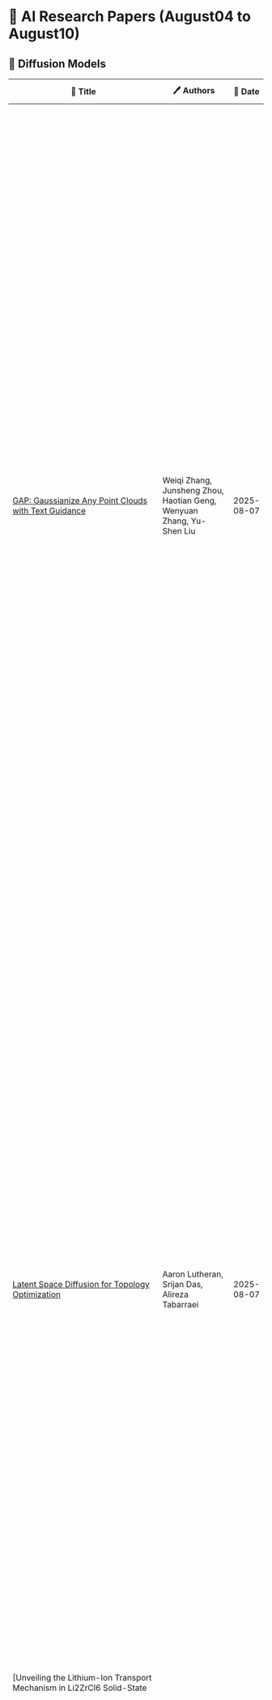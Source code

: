 # 📌 AI Research Papers (August04 to August10)

## 🔹 Diffusion Models

| 📄 Title | 🖊 Authors | 📅 Date | 🏷 Tags | 📜 Summary | 🔗 Link |
|---------|---------|---------|---------|---------|---------|
| [GAP: Gaussianize Any Point Clouds with Text Guidance](http://arxiv.org/abs/2508.05631v1) | Weiqi Zhang, Junsheng Zhou, Haotian Geng, Wenyuan Zhang, Yu-Shen Liu | 2025-08-07 | Diffusion Models, Optimization | 3D Gaussian Splatting (3DGS) has demonstrated its advantages in achieving fast and high-quality rendering. As point clouds serve as a widely-used and easily accessible form of 3D representation, bridging the gap between point clouds and Gaussians becomes increasingly important. Recent studies have explored how to convert the colored points into Gaussians, but directly generating Gaussians from colorless 3D point clouds remains an unsolved challenge. In this paper, we propose GAP, a novel approach that gaussianizes raw point clouds into high-fidelity 3D Gaussians with text guidance. Our key idea is to design a multi-view optimization framework that leverages a depth-aware image diffusion model to synthesize consistent appearances across different viewpoints. To ensure geometric accuracy, we introduce a surface-anchoring mechanism that effectively constrains Gaussians to lie on the surfaces of 3D shapes during optimization. Furthermore, GAP incorporates a diffuse-based inpainting strategy that specifically targets at completing hard-to-observe regions. We evaluate GAP on the Point-to-Gaussian generation task across varying complexity levels, from synthetic point clouds to challenging real-world scans, and even large-scale scenes. Project Page: https://weiqi-zhang.github.io/GAP. | [🔗 Paper](http://arxiv.org/abs/2508.05631v1) |
| [Latent Space Diffusion for Topology Optimization](http://arxiv.org/abs/2508.05624v1) | Aaron Lutheran, Srijan Das, Alireza Tabarraei | 2025-08-07 | Diffusion Models, Optimization | Topology optimization enables the automated design of efficient structures by optimally distributing material within a defined domain. However, traditional gradient-based methods often scale poorly with increasing resolution and dimensionality due to the need for repeated finite element analyses and sensitivity evaluations. In this work, we propose a novel framework that combines latent diffusion models (LDMs) with variational autoencoders (VAEs) to enable fast, conditional generation of optimized topologies. Unlike prior approaches, our method conditions the generative process on physically meaningful fields, specifically von Mises stress, strain energy density, volume fraction, and loading information, embedded as dense input channels. To further guide the generation process, we introduce auxiliary loss functions that penalize floating material, load imbalance, and volume fraction deviation, thereby encouraging physically realistic and manufacturable designs. Numerical experiments on a large synthetic dataset demonstrate that our VAE-LDM framework outperforms existing diffusion-based methods in compliance accuracy, volume control, and structural connectivity, providing a robust and scalable alternative to conventional | [🔗 Paper](http://arxiv.org/abs/2508.05624v1) |
| [Unveiling the Lithium-Ion Transport Mechanism in Li2ZrCl6 Solid-State
  Electrolyte via Deep Learning-Accelerated Molecular Dynamics Simulations](http://arxiv.org/abs/2508.05598v1) | Hanzeng Guo, Volodymyr Koverga, Selva Chandrasekaran Selvaraj, Anh T. Ngo | 2025-08-07 | Diffusion Models | Lithium zirconium chlorides (LZCs) present a promising class of cost-effective solid electrolyte for next-generation all-solid-state batteries. The unique crystal structure of LZCs plays a crucial role in facilitating lithium-ion mobility, which is central to their electrochemical performance. To understand the underlying mechanism governing ion transport, we employed deep learning-accelerated molecular dynamics simulation on Li2ZrCl6 (trigonal {\alpha}- and monoclinic \b{eta}-LZC), focusing specifically on the zirconium coordination environment. Our results reveal that disordered {\alpha}-LZC exhibits the highest ionic conductivity, while \b{eta}-LZC demonstrates significantly lower conductivity, closely aligning with experimental findings. Detailed analysis shows substantial differences in lithium-ion dynamics: {\alpha}-LZC phases display pronounced collective diffusion driven anisotropic interlayer transport, whereas lithium mobility in \b{eta}-LZC is largely determined by isotropic translations and individual diffusion dominated by intralayer migration. Across all phases, lithium migration proceeds via site-to-site hopping mechanism, where variations in site residence times critically impact the overall ionic conductivity. Local structure organizations analysis confirms that particular zirconium arrangements in LZC phases create varied ion channel energy barriers, influencing dynamic behaviors: In {\alpha}-LZC phases, the interlayer hopping barrier is lower than the intralayer barrier, facilitating faster ion transport. Disordered {\alpha}-LZC, with its loose zirconium arrangement, presents the lowest energy barrier, enhancing conductivity. Conversely, \b{eta}-LZC features a higher overall barrier, with intralayer hopping favored over interlayer, resulting in slower ion migration. | [🔗 Paper](http://arxiv.org/abs/2508.05598v1) |
## 🔹 RLHF

| 📄 Title | 🖊 Authors | 📅 Date | 🏷 Tags | 📜 Summary | 🔗 Link |
|---------|---------|---------|---------|---------|---------|
| [Genie Envisioner: A Unified World Foundation Platform for Robotic
  Manipulation](http://arxiv.org/abs/2508.05635v1) | Yue Liao, Pengfei Zhou, Siyuan Huang, Donglin Yang, Shengcong Chen, Yuxin Jiang, Yue Hu, Jingbin Cai, Si Liu, Jianlan Luo, Liliang Chen, Shuicheng Yan, Maoqing Yao, Guanghui Ren | 2025-08-07 | RLHF, Diffusion Models, Multimodal AI, Training & Evaluation | We introduce Genie Envisioner (GE), a unified world foundation platform for robotic manipulation that integrates policy learning, evaluation, and simulation within a single video-generative framework. At its core, GE-Base is a large-scale, instruction-conditioned video diffusion model that captures the spatial, temporal, and semantic dynamics of real-world robotic interactions in a structured latent space. Built upon this foundation, GE-Act maps latent representations to executable action trajectories through a lightweight, flow-matching decoder, enabling precise and generalizable policy inference across diverse embodiments with minimal supervision. To support scalable evaluation and training, GE-Sim serves as an action-conditioned neural simulator, producing high-fidelity rollouts for closed-loop policy development. The platform is further equipped with EWMBench, a standardized benchmark suite measuring visual fidelity, physical consistency, and instruction-action alignment. Together, these components establish Genie Envisioner as a scalable and practical foundation for instruction-driven, general-purpose embodied intelligence. All code, models, and benchmarks will be released publicly. | [🔗 Paper](http://arxiv.org/abs/2508.05635v1) |
| [Towards Generalizable Safety in Crowd Navigation via Conformal
  Uncertainty Handling](http://arxiv.org/abs/2508.05634v1) | Jianpeng Yao, Xiaopan Zhang, Yu Xia, Zejin Wang, Amit K. Roy-Chowdhury, Jiachen Li | 2025-08-07 | RLHF, Responsible AI, Ongoing Learning, Model Evaluation | Mobile robots navigating in crowds trained using reinforcement learning are known to suffer performance degradation when faced with out-of-distribution scenarios. We propose that by properly accounting for the uncertainties of pedestrians, a robot can learn safe navigation policies that are robust to distribution shifts. Our method augments agent observations with prediction uncertainty estimates generated by adaptive conformal inference, and it uses these estimates to guide the agent's behavior through constrained reinforcement learning. The system helps regulate the agent's actions and enables it to adapt to distribution shifts. In the in-distribution setting, our approach achieves a 96.93% success rate, which is over 8.80% higher than the previous state-of-the-art baselines with over 3.72 times fewer collisions and 2.43 times fewer intrusions into ground-truth human future trajectories. In three out-of-distribution scenarios, our method shows much stronger robustness when facing distribution shifts in velocity variations, policy changes, and transitions from individual to group dynamics. We deploy our method on a real robot, and experiments show that the robot makes safe and robust decisions when interacting with both sparse and dense crowds. Our code and videos are available on https://gen-safe-nav.github.io/. | [🔗 Paper](http://arxiv.org/abs/2508.05634v1) |
| [On the Generalization of SFT: A Reinforcement Learning Perspective with
  Reward Rectification](http://arxiv.org/abs/2508.05629v1) | Yongliang Wu, Yizhou Zhou, Zhou Ziheng, Yingzhe Peng, Xinyu Ye, Xinting Hu, Wenbo Zhu, Lu Qi, Ming-Hsuan Yang, Xu Yang | 2025-08-07 | RLHF, Optimization, LLM | We present a simple yet theoretically motivated improvement to Supervised Fine-Tuning (SFT) for the Large Language Model (LLM), addressing its limited generalization compared to reinforcement learning (RL). Through mathematical analysis, we reveal that standard SFT gradients implicitly encode a problematic reward structure that may severely restrict the generalization capabilities of model. To rectify this, we propose Dynamic Fine-Tuning (DFT), stabilizing gradient updates for each token by dynamically rescaling the objective function with the probability of this token. Remarkably, this single-line code change significantly outperforms standard SFT across multiple challenging benchmarks and base models, demonstrating greatly improved generalization. Additionally, our approach shows competitive results in offline RL settings, offering an effective yet simpler alternative. This work bridges theoretical insight and practical solutions, substantially advancing SFT performance. The code will be available at https://github.com/yongliang-wu/DFT. | [🔗 Paper](http://arxiv.org/abs/2508.05629v1) |
| [Learning to Reason for Factuality](http://arxiv.org/abs/2508.05618v1) | Xilun Chen, Ilia Kulikov, Vincent-Pierre Berges, Barlas Oğuz, Rulin Shao, Gargi Ghosh, Jason Weston, Wen-tau Yih | 2025-08-07 | RLHF, Responsible AI, Training & Evaluation, Model Evaluation | Reasoning Large Language Models (R-LLMs) have significantly advanced complex reasoning tasks but often struggle with factuality, generating substantially more hallucinations than their non-reasoning counterparts on long-form factuality benchmarks. However, extending online Reinforcement Learning (RL), a key component in recent R-LLM advancements, to the long-form factuality setting poses several unique challenges due to the lack of reliable verification methods. Previous work has utilized automatic factuality evaluation frameworks such as FActScore to curate preference data in the offline RL setting, yet we find that directly leveraging such methods as the reward in online RL leads to reward hacking in multiple ways, such as producing less detailed or relevant responses. We propose a novel reward function that simultaneously considers the factual precision, response detail level, and answer relevance, and applies online RL to learn high quality factual reasoning. Evaluated on six long-form factuality benchmarks, our factual reasoning model achieves an average reduction of 23.1 percentage points in hallucination rate, a 23% increase in answer detail level, and no degradation in the overall response helpfulness. | [🔗 Paper](http://arxiv.org/abs/2508.05618v1) |
| [Test-Time Reinforcement Learning for GUI Grounding via Region
  Consistency](http://arxiv.org/abs/2508.05615v1) | Yong Du, Yuchen Yan, Fei Tang, Zhengxi Lu, Chang Zong, Weiming Lu, Shengpei Jiang, Yongliang Shen | 2025-08-07 | RLHF, Scaling Laws, Optimization | Graphical User Interface (GUI) grounding, the task of mapping natural language instructions to precise screen coordinates, is fundamental to autonomous GUI agents. While existing methods achieve strong performance through extensive supervised training or reinforcement learning with labeled rewards, they remain constrained by the cost and availability of pixel-level annotations. We observe that when models generate multiple predictions for the same GUI element, the spatial overlap patterns reveal implicit confidence signals that can guide more accurate localization. Leveraging this insight, we propose GUI-RC (Region Consistency), a test-time scaling method that constructs spatial voting grids from multiple sampled predictions to identify consensus regions where models show highest agreement. Without any training, GUI-RC improves accuracy by 2-3% across various architectures on ScreenSpot benchmarks. We further introduce GUI-RCPO (Region Consistency Policy Optimization), which transforms these consistency patterns into rewards for test-time reinforcement learning. By computing how well each prediction aligns with the collective consensus, GUI-RCPO enables models to iteratively refine their outputs on unlabeled data during inference. Extensive experiments demonstrate the generality of our approach: GUI-RC boosts Qwen2.5-VL-3B-Instruct from 80.11% to 83.57% on ScreenSpot-v2, while GUI-RCPO further improves it to 85.14% through self-supervised optimization. Our approach reveals the untapped potential of test-time scaling and test-time reinforcement learning for GUI grounding, offering a promising path toward more robust and data-efficient GUI agents. | [🔗 Paper](http://arxiv.org/abs/2508.05615v1) |
| [Shuffle-R1: Efficient RL framework for Multimodal Large Language Models
  via Data-centric Dynamic Shuffle](http://arxiv.org/abs/2508.05612v1) | Linghao Zhu, Yiran Guan, Dingkang Liang, Jianzhong Ju, Zhenbo Luo, Bin Qin, Jian Luan, Yuliang Liu, Xiang Bai | 2025-08-07 | RLHF, Multimodal AI, Optimization | Reinforcement learning (RL) has emerged as an effective post-training paradigm for enhancing the reasoning capabilities of multimodal large language model (MLLM). However, current RL pipelines often suffer from training inefficiencies caused by two underexplored issues: Advantage Collapsing, where most advantages in a batch concentrate near zero, and Rollout Silencing, where the proportion of rollouts contributing non-zero gradients diminishes over time. These issues lead to suboptimal gradient updates and hinder long-term learning efficiency. To address these issues, we propose Shuffle-R1, a simple yet principled framework that improves RL fine-tuning efficiency by dynamically restructuring trajectory sampling and batch composition. It introduces (1) Pairwise Trajectory Sampling, which selects high-contrast trajectories with large advantages to improve gradient signal quality, and (2) Advantage-based Trajectory Shuffle, which increases exposure of valuable rollouts through informed batch reshuffling. Experiments across multiple reasoning benchmarks show that our framework consistently outperforms strong RL baselines with minimal overhead. These results highlight the importance of data-centric adaptations for more efficient RL training in MLLM. | [🔗 Paper](http://arxiv.org/abs/2508.05612v1) |
| [Hi3DEval: Advancing 3D Generation Evaluation with Hierarchical Validity](http://arxiv.org/abs/2508.05609v1) | Yuhan Zhang, Long Zhuo, Ziyang Chu, Tong Wu, Zhibing Li, Liang Pan, Dahua Lin, Ziwei Liu | 2025-08-07 | RLHF, Multimodal AI, Training & Evaluation | Despite rapid advances in 3D content generation, quality assessment for the generated 3D assets remains challenging. Existing methods mainly rely on image-based metrics and operate solely at the object level, limiting their ability to capture spatial coherence, material authenticity, and high-fidelity local details. 1) To address these challenges, we introduce Hi3DEval, a hierarchical evaluation framework tailored for 3D generative content. It combines both object-level and part-level evaluation, enabling holistic assessments across multiple dimensions as well as fine-grained quality analysis. Additionally, we extend texture evaluation beyond aesthetic appearance by explicitly assessing material realism, focusing on attributes such as albedo, saturation, and metallicness. 2) To support this framework, we construct Hi3DBench, a large-scale dataset comprising diverse 3D assets and high-quality annotations, accompanied by a reliable multi-agent annotation pipeline. We further propose a 3D-aware automated scoring system based on hybrid 3D representations. Specifically, we leverage video-based representations for object-level and material-subject evaluations to enhance modeling of spatio-temporal consistency and employ pretrained 3D features for part-level perception. Extensive experiments demonstrate that our approach outperforms existing image-based metrics in modeling 3D characteristics and achieves superior alignment with human preference, providing a scalable alternative to manual evaluations. The project page is available at https://zyh482.github.io/Hi3DEval/. | [🔗 Paper](http://arxiv.org/abs/2508.05609v1) |
## 🔹 Multimodal AI

| 📄 Title | 🖊 Authors | 📅 Date | 🏷 Tags | 📜 Summary | 🔗 Link |
|---------|---------|---------|---------|---------|---------|
| [MOSEv2: A More Challenging Dataset for Video Object Segmentation in
  Complex Scenes](http://arxiv.org/abs/2508.05630v1) | Henghui Ding, Kaining Ying, Chang Liu, Shuting He, Xudong Jiang, Yu-Gang Jiang, Philip H. S. Torr, Song Bai | 2025-08-07 | Multimodal AI | Video object segmentation (VOS) aims to segment specified target objects throughout a video. Although state-of-the-art methods have achieved impressive performance (e.g., 90+% J&F) on existing benchmarks such as DAVIS and YouTube-VOS, these datasets primarily contain salient, dominant, and isolated objects, limiting their generalization to real-world scenarios. To advance VOS toward more realistic environments, coMplex video Object SEgmentation (MOSEv1) was introduced to facilitate VOS research in complex scenes. Building on the strengths and limitations of MOSEv1, we present MOSEv2, a significantly more challenging dataset designed to further advance VOS methods under real-world conditions. MOSEv2 consists of 5,024 videos and over 701,976 high-quality masks for 10,074 objects across 200 categories. Compared to its predecessor, MOSEv2 introduces significantly greater scene complexity, including more frequent object disappearance and reappearance, severe occlusions and crowding, smaller objects, as well as a range of new challenges such as adverse weather (e.g., rain, snow, fog), low-light scenes (e.g., nighttime, underwater), multi-shot sequences, camouflaged objects, non-physical targets (e.g., shadows, reflections), scenarios requiring external knowledge, etc. We benchmark 20 representative VOS methods under 5 different settings and observe consistent performance drops. For example, SAM2 drops from 76.4% on MOSEv1 to only 50.9% on MOSEv2. We further evaluate 9 video object tracking methods and find similar declines, demonstrating that MOSEv2 presents challenges across tasks. These results highlight that despite high accuracy on existing datasets, current VOS methods still struggle under real-world complexities. MOSEv2 is publicly available at https://MOSE.video. | [🔗 Paper](http://arxiv.org/abs/2508.05630v1) |
| [LLaVA-RE: Binary Image-Text Relevancy Evaluation with Multimodal Large
  Language Model](http://arxiv.org/abs/2508.05602v1) | Tao Sun, Oliver Liu, JinJin Li, Lan Ma | 2025-08-07 | Multimodal AI, Training & Evaluation | Multimodal generative AI usually involves generating image or text responses given inputs in another modality. The evaluation of image-text relevancy is essential for measuring response quality or ranking candidate responses. In particular, binary relevancy evaluation, i.e., ``Relevant'' vs. ``Not Relevant'', is a fundamental problem. However, this is a challenging task considering that texts have diverse formats and the definition of relevancy varies in different scenarios. We find that Multimodal Large Language Models (MLLMs) are an ideal choice to build such evaluators, as they can flexibly handle complex text formats and take in additional task information. In this paper, we present LLaVA-RE, a first attempt for binary image-text relevancy evaluation with MLLM. It follows the LLaVA architecture and adopts detailed task instructions and multimodal in-context samples. In addition, we propose a novel binary relevancy data set that covers various tasks. Experimental results validate the effectiveness of our framework. | [🔗 Paper](http://arxiv.org/abs/2508.05602v1) |
## 🔹 Optimization

| 📄 Title | 🖊 Authors | 📅 Date | 🏷 Tags | 📜 Summary | 🔗 Link |
|---------|---------|---------|---------|---------|---------|
| [Error Bounds for Radial Network Topology Learning from Quantized
  Measurements](http://arxiv.org/abs/2508.05620v1) | Samuel Talkington, Aditya Rangarajan, Pedro A. de Alcântara, Line Roald, Daniel K. Molzahn, Daniel R. Fuhrmann | 2025-08-07 | Optimization | We probabilistically bound the error of a solution to a radial network topology learning problem where both connectivity and line parameters are estimated. In our model, data errors are introduced by the precision of the sensors, i.e., quantization. This produces a nonlinear measurement model that embeds the operation of the sensor communication network into the learning problem, expanding beyond the additive noise models typically seen in power system estimation algorithms. We show that the error of a learned radial network topology is proportional to the quantization bin width and grows sublinearly in the number of nodes, provided that the number of samples per node is logarithmic in the number of nodes. | [🔗 Paper](http://arxiv.org/abs/2508.05620v1) |
## 🔹 Model Evaluation

| 📄 Title | 🖊 Authors | 📅 Date | 🏷 Tags | 📜 Summary | 🔗 Link |
|---------|---------|---------|---------|---------|---------|
| [H-Net++: Hierarchical Dynamic Chunking for Tokenizer-Free Language
  Modelling in Morphologically-Rich Languages](http://arxiv.org/abs/2508.05628v1) | Mehrdad Zakershahrak, Samira Ghodratnama | 2025-08-07 | Model Evaluation, Responsible AI, LLM | Byte-level language models eliminate fragile tokenizers but face computational challenges in morphologically-rich languages (MRLs), where words span many bytes. We propose H-NET++, a hierarchical dynamic-chunking model that learns linguistically-informed segmentation through end-to-end training. Key innovations include: (1) a lightweight Transformer context-mixer (1.9M parameters) for cross-chunk attention, (2) a two-level latent hyper-prior for document-level consistency, (3) specialized handling of orthographic artifacts (e.g. Persian ZWNJ), and (4) curriculum-based training with staged sequence lengths. On a 1.4B-token Persian corpus, H-NET++ achieves state-of-the-art results: 0.159 BPB reduction versus BPE-based GPT-2-fa (12% better compression), 5.4pp gain on ParsGLUE, 53% improved robustness to ZWNJ corruption, and 73.8% F1 on gold morphological boundaries. Our learned chunks align with Persian morphology without explicit supervision, demonstrating that hierarchical dynamic chunking provides an effective tokenizer-free solution for MRLs while maintaining computational efficiency. | [🔗 Paper](http://arxiv.org/abs/2508.05628v1) |
| [OmniEAR: Benchmarking Agent Reasoning in Embodied Tasks](http://arxiv.org/abs/2508.05614v1) | Zixuan Wang, Dingming Li, Hongxing Li, Shuo Chen, Yuchen Yan, Wenqi Zhang, Yongliang Shen, Weiming Lu, Jun Xiao, Yueting Zhuang | 2025-08-07 | Model Evaluation, Optimization, Training & Evaluation | Large language models excel at abstract reasoning but their capacity for embodied agent reasoning remains largely unexplored. We present OmniEAR, a comprehensive framework for evaluating how language models reason about physical interactions, tool usage, and multi-agent coordination in embodied tasks. Unlike existing benchmarks that provide predefined tool sets or explicit collaboration directives, OmniEAR requires agents to dynamically acquire capabilities and autonomously determine coordination strategies based on task demands. Through text-based environment representation, we model continuous physical properties and complex spatial relationships across 1,500 scenarios spanning household and industrial domains. Our systematic evaluation reveals severe performance degradation when models must reason from constraints: while achieving 85-96% success with explicit instructions, performance drops to 56-85% for tool reasoning and 63-85% for implicit collaboration, with compound tasks showing over 50% failure rates. Surprisingly, complete environmental information degrades coordination performance, indicating models cannot filter task-relevant constraints. Fine-tuning improves single-agent tasks dramatically (0.6% to 76.3%) but yields minimal multi-agent gains (1.5% to 5.5%), exposing fundamental architectural limitations. These findings demonstrate that embodied reasoning poses fundamentally different challenges than current models can address, establishing OmniEAR as a rigorous benchmark for evaluating and advancing embodied AI systems. Our code and data are included in the supplementary materials and will be open-sourced upon acceptance. | [🔗 Paper](http://arxiv.org/abs/2508.05614v1) |
| [Thin-Film Solar Photovoltaics: Trends and Future Directions](http://arxiv.org/abs/2508.05589v1) | Donald Intal, Abasifreke U. Ebong | 2025-08-07 | Model Evaluation | Thin-film photovoltaic (PV) technologies address crucial challenges in solar energy applications, including scalability, cost-effectiveness, and environmental sustainability. This paper reviews critically, thin-film technologies such as amorphous silicon (a-Si), cadmium telluride (CdTe), and copper indium gallium selenide (CIGS). It also discusses emerging technologies, including perovskites, copper zinc tin sulfide (CZTS), quantum dots (QDs), organic photovoltaics (OPV), and dye-sensitized solar cells (DSSC). Among these, CdTe and CIGS currently dominate commercial viability, achieving laboratory-scale efficiencies of 23.1% and 23.6%, respectively. Perovskites have notably advanced, reaching a laboratory efficiency of 26.7%. Thin-film PV technologies significantly reduce material use and manufacturing costs, offering distinct advantages such as flexibility and lightweight structures, thereby enabling diverse applications from building-integrated systems to portable electronic devices. Despite these benefits, broader adoption remains limited by challenges including long-term stability, toxicity concerns, and material scarcity. Addressing these challenges through advancements in tandem architectures, improved encapsulation strategies, and sustainable material sourcing is essential for thin-film PV technologies to substantially contribute to the global renewable energy transition. | [🔗 Paper](http://arxiv.org/abs/2508.05589v1) |
## 🔹 Prompt Engineering

| 📄 Title | 🖊 Authors | 📅 Date | 🏷 Tags | 📜 Summary | 🔗 Link |
|---------|---------|---------|---------|---------|---------|
| [Uni-cot: Towards Unified Chain-of-Thought Reasoning Across Text and
  Vision](http://arxiv.org/abs/2508.05606v1) | Luozheng Qin, Jia Gong, Yuqing Sun, Tianjiao Li, Mengping Yang, Xiaomeng Yang, Chao Qu, Zhiyu Tan, Hao Li | 2025-08-07 | Prompt Engineering, Diffusion Models, Multimodal AI | Chain-of-Thought (CoT) reasoning has been widely adopted to enhance Large Language Models (LLMs) by decomposing complex tasks into simpler, sequential subtasks. However, extending CoT to vision-language reasoning tasks remains challenging, as it often requires interpreting transitions of visual states to support reasoning. Existing methods often struggle with this due to limited capacity of modeling visual state transitions or incoherent visual trajectories caused by fragmented architectures.   To overcome these limitations, we propose Uni-CoT, a Unified Chain-of-Thought framework that enables coherent and grounded multimodal reasoning within a single unified model. The key idea is to leverage a model capable of both image understanding and generation to reason over visual content and model evolving visual states. However, empowering a unified model to achieve that is non-trivial, given the high computational cost and the burden of training. To address this, Uni-CoT introduces a novel two-level reasoning paradigm: A Macro-Level CoT for high-level task planning and A Micro-Level CoT for subtask execution. This design significantly reduces the computational overhead. Furthermore, we introduce a structured training paradigm that combines interleaved image-text supervision for macro-level CoT with multi-task objectives for micro-level CoT. Together, these innovations allow Uni-CoT to perform scalable and coherent multi-modal reasoning. Furthermore, thanks to our design, all experiments can be efficiently completed using only 8 A100 GPUs with 80GB VRAM each. Experimental results on reasoning-driven image generation benchmark (WISE) and editing benchmarks (RISE and KRIS) indicates that Uni-CoT demonstrates SOTA performance and strong generalization, establishing Uni-CoT as a promising solution for multi-modal reasoning. Project Page and Code: https://sais-fuxi.github.io/projects/uni-cot/ | [🔗 Paper](http://arxiv.org/abs/2508.05606v1) |
| [WeTok: Powerful Discrete Tokenization for High-Fidelity Visual
  Reconstruction](http://arxiv.org/abs/2508.05599v1) | Shaobin Zhuang, Yiwei Guo, Canmiao Fu, Zhipeng Huang, Zeyue Tian, Ying Zhang, Chen Li, Yali Wang | 2025-08-07 | Prompt Engineering, Optimization | Visual tokenizer is a critical component for vision generation. However, the existing tokenizers often face unsatisfactory trade-off between compression ratios and reconstruction fidelity. To fill this gap, we introduce a powerful and concise WeTok tokenizer, which surpasses the previous leading tokenizers via two core innovations. (1) Group-wise lookup-free Quantization (GQ). We partition the latent features into groups, and perform lookup-free quantization for each group. As a result, GQ can efficiently overcome memory and computation limitations of prior tokenizers, while achieving a reconstruction breakthrough with more scalable codebooks. (2) Generative Decoding (GD). Different from prior tokenizers, we introduce a generative decoder with a prior of extra noise variable. In this case, GD can probabilistically model the distribution of visual data conditioned on discrete tokens, allowing WeTok to reconstruct visual details, especially at high compression ratios. Extensive experiments on mainstream benchmarks show superior performance of our WeTok. On the ImageNet 50k validation set, WeTok achieves a record-low zero-shot rFID (WeTok: 0.12 vs. FLUX-VAE: 0.18 vs. SD-VAE 3.5: 0.19). Furthermore, our highest compression model achieves a zero-shot rFID of 3.49 with a compression ratio of 768, outperforming Cosmos (384) 4.57 which has only 50% compression rate of ours. Code and models are available: https://github.com/zhuangshaobin/WeTok. | [🔗 Paper](http://arxiv.org/abs/2508.05599v1) |
| [MathSmith: Towards Extremely Hard Mathematical Reasoning by Forging
  Synthetic Problems with a Reinforced Policy](http://arxiv.org/abs/2508.05592v1) | Shaoxiong Zhan, Yanlin Lai, Ziyu Lu, Dahua Lin, Ziqing Yang, Fei Tang | 2025-08-07 | Prompt Engineering, RLHF | Large language models have achieved substantial progress in mathematical reasoning, yet their advancement is limited by the scarcity of high-quality, high-difficulty training data. Existing synthesis methods largely rely on transforming human-written templates, limiting both diversity and scalability. We propose MathSmith, a novel framework for synthesizing challenging mathematical problems to enhance LLM reasoning. Rather than modifying existing problems, MathSmith constructs new ones from scratch by randomly sampling concept-explanation pairs from PlanetMath, ensuring data independence and avoiding contamination. To increase difficulty, we design nine predefined strategies as soft constraints during rationales. We further adopts reinforcement learning to jointly optimize structural validity, reasoning complexity, and answer consistency. The length of the reasoning trace generated under autoregressive prompting is used to reflect cognitive complexity, encouraging the creation of more demanding problems aligned with long-chain-of-thought reasoning. Experiments across five benchmarks, categorized as easy & medium (GSM8K, MATH-500) and hard (AIME2024, AIME2025, OlympiadBench), show that MathSmith consistently outperforms existing baselines under both short and long CoT settings. Additionally, a weakness-focused variant generation module enables targeted improvement on specific concepts. Overall, MathSmith exhibits strong scalability, generalization, and transferability, highlighting the promise of high-difficulty synthetic data in advancing LLM reasoning capabilities. | [🔗 Paper](http://arxiv.org/abs/2508.05592v1) |
## 🔹 Graph AI

| 📄 Title | 🖊 Authors | 📅 Date | 🏷 Tags | 📜 Summary | 🔗 Link |
|---------|---------|---------|---------|---------|---------|
| [Enhancing PyKEEN with Multiple Negative Sampling Solutions for Knowledge
  Graph Embedding Models](http://arxiv.org/abs/2508.05587v1) | Claudia d'Amato, Ivan Diliso, Nicola Fanizzi, Zafar Saeed | 2025-08-07 | Graph AI | Embedding methods have become popular due to their scalability on link prediction and/or triple classification tasks on Knowledge Graphs. Embedding models are trained relying on both positive and negative samples of triples. However, in the absence of negative assertions, these must be usually artificially generated using various negative sampling strategies, ranging from random corruption to more sophisticated techniques which have an impact on the overall performance. Most of the popular libraries for knowledge graph embedding, support only basic such strategies and lack advanced solutions. To address this gap, we deliver an extension for the popular KGE framework PyKEEN that integrates a suite of several advanced negative samplers (including both static and dynamic corruption strategies), within a consistent modular architecture, to generate meaningful negative samples, while remaining compatible with existing PyKEEN -based workflows and pipelines. The developed extension not only enhancesPyKEEN itself but also allows for easier and comprehensive development of embedding methods and/or for their customization. As a proof of concept, we present a comprehensive empirical study of the developed extensions and their impact on the performance (link prediction tasks) of different embedding methods, which also provides useful insights for the design of more effective strategies | [🔗 Paper](http://arxiv.org/abs/2508.05587v1) |
## 🔹 Ongoing Learning

| 📄 Title | 🖊 Authors | 📅 Date | 🏷 Tags | 📜 Summary | 🔗 Link |
|---------|---------|---------|---------|---------|---------|
| [TrajEvo: Trajectory Prediction Heuristics Design via LLM-driven
  Evolution](http://arxiv.org/abs/2508.05616v1) | Zhikai Zhao, Chuanbo Hua, Federico Berto, Kanghoon Lee, Zihan Ma, Jiachen Li, Jinkyoo Park | 2025-08-07 | Ongoing Learning | Trajectory prediction is a critical task in modeling human behavior, especially in safety-critical domains such as social robotics and autonomous vehicle navigation. Traditional heuristics based on handcrafted rules often lack accuracy and generalizability. Although deep learning approaches offer improved performance, they typically suffer from high computational cost, limited explainability, and, importantly, poor generalization to out-of-distribution (OOD) scenarios. In this paper, we introduce TrajEvo, a framework that leverages Large Language Models (LLMs) to automatically design trajectory prediction heuristics. TrajEvo employs an evolutionary algorithm to generate and refine prediction heuristics from past trajectory data. We propose two key innovations: Cross-Generation Elite Sampling to encourage population diversity, and a Statistics Feedback Loop that enables the LLM to analyze and improve alternative predictions. Our evaluations demonstrate that TrajEvo outperforms existing heuristic methods across multiple real-world datasets, and notably surpasses both heuristic and deep learning methods in generalizing to an unseen OOD real-world dataset. TrajEvo marks a promising step toward the automated design of fast, explainable, and generalizable trajectory prediction heuristics. We release our source code to facilitate future research at https://github.com/ai4co/trajevo. | [🔗 Paper](http://arxiv.org/abs/2508.05616v1) |
## 🔹 Responsible AI

| 📄 Title | 🖊 Authors | 📅 Date | 🏷 Tags | 📜 Summary | 🔗 Link |
|---------|---------|---------|---------|---------|---------|
| [KuaiLive: A Real-time Interactive Dataset for Live Streaming
  Recommendation](http://arxiv.org/abs/2508.05633v1) | Changle Qu, Sunhao Dai, Ke Guo, Liqin Zhao, Yanan Niu, Xiao Zhang, Jun Xu | 2025-08-07 | Responsible AI | Live streaming platforms have become a dominant form of online content consumption, offering dynamically evolving content, real-time interactions, and highly engaging user experiences. These unique characteristics introduce new challenges that differentiate live streaming recommendation from traditional recommendation settings and have garnered increasing attention from industry in recent years. However, research progress in academia has been hindered by the lack of publicly available datasets that accurately reflect the dynamic nature of live streaming environments. To address this gap, we introduce KuaiLive, the first real-time, interactive dataset collected from Kuaishou, a leading live streaming platform in China with over 400 million daily active users. The dataset records the interaction logs of 23,772 users and 452,621 streamers over a 21-day period. Compared to existing datasets, KuaiLive offers several advantages: it includes precise live room start and end timestamps, multiple types of real-time user interactions (click, comment, like, gift), and rich side information features for both users and streamers. These features enable more realistic simulation of dynamic candidate items and better modeling of user and streamer behaviors. We conduct a thorough analysis of KuaiLive from multiple perspectives and evaluate several representative recommendation methods on it, establishing a strong benchmark for future research. KuaiLive can support a wide range of tasks in the live streaming domain, such as top-K recommendation, click-through rate prediction, watch time prediction, and gift price prediction. Moreover, its fine-grained behavioral data also enables research on multi-behavior modeling, multi-task learning, and fairness-aware recommendation. The dataset and related resources are publicly available at https://imgkkk574.github.io/KuaiLive. | [🔗 Paper](http://arxiv.org/abs/2508.05633v1) |
## 🔹 Autonomous Agents

| 📄 Title | 🖊 Authors | 📅 Date | 🏷 Tags | 📜 Summary | 🔗 Link |
|---------|---------|---------|---------|---------|---------|
| [The Missing Reward: Active Inference in the Era of Experience](http://arxiv.org/abs/2508.05619v1) | Bo Wen | 2025-08-07 | Autonomous Agents | This paper argues that Active Inference (AIF) provides a crucial foundation for developing autonomous AI agents capable of learning from experience without continuous human reward engineering. As AI systems begin to exhaust high-quality training data and rely on increasingly large human workforces for reward design, the current paradigm faces significant scalability challenges that could impede progress toward genuinely autonomous intelligence. The proposal for an ``Era of Experience,'' where agents learn from self-generated data, is a promising step forward. However, this vision still depends on extensive human engineering of reward functions, effectively shifting the bottleneck from data curation to reward curation. This highlights what we identify as the \textbf{grounded-agency gap}: the inability of contemporary AI systems to autonomously formulate, adapt, and pursue objectives in response to changing circumstances. We propose that AIF can bridge this gap by replacing external reward signals with an intrinsic drive to minimize free energy, allowing agents to naturally balance exploration and exploitation through a unified Bayesian objective. By integrating Large Language Models as generative world models with AIF's principled decision-making framework, we can create agents that learn efficiently from experience while remaining aligned with human values. This synthesis offers a compelling path toward AI systems that can develop autonomously while adhering to both computational and physical constraints. | [🔗 Paper](http://arxiv.org/abs/2508.05619v1) |
## 🔹 Security & Adversarial ML

| 📄 Title | 🖊 Authors | 📅 Date | 🏷 Tags | 📜 Summary | 🔗 Link |
|---------|---------|---------|---------|---------|---------|
| [Secure Quantum Key Distribution via Entangled Quantum Walkers](http://arxiv.org/abs/2508.05593v1) | Chia-Tso Lai | 2025-08-07 | Security & Adversarial ML | Quantum Key Distribution (QKD) is an emerging cryptographic method designed for secure key sharing. Its security is theoretically guaranteed by fundamental principles of quantum mechanics, making it a leading candidate for future communication protocols. Quantum Random Walks (QRWs), on the other hand, are quantum processes that exhibit intriguing phenomena such as interference and superposition, enabling the generation of decentralized and asymmetric probability distributions. Inspired by both fields of study, we propose a novel QKD protocol based on two entangled quantum walkers. Our protocol exploits the unique correlations between the walkers at extremal positions of the walk to establish secret keys shared exclusively by the two parties. The security of the protocol is augmented by analyzing the joint probability distributions of the walkers' measured positions and their associated coin states. | [🔗 Paper](http://arxiv.org/abs/2508.05593v1) |
| [Optimizing IoT Threat Detection with Kolmogorov-Arnold Networks (KANs)](http://arxiv.org/abs/2508.05591v1) | Natalia Emelianova, Carlos Kamienski, Ronaldo C. Prati | 2025-08-07 | Security & Adversarial ML, AI Safety | The exponential growth of the Internet of Things (IoT) has led to the emergence of substantial security concerns, with IoT networks becoming the primary target for cyberattacks. This study examines the potential of Kolmogorov-Arnold Networks (KANs) as an alternative to conventional machine learning models for intrusion detection in IoT networks. The study demonstrates that KANs, which employ learnable activation functions, outperform traditional MLPs and achieve competitive accuracy compared to state-of-the-art models such as Random Forest and XGBoost, while offering superior interpretability for intrusion detection in IoT networks. | [🔗 Paper](http://arxiv.org/abs/2508.05591v1) |
## 🔹 Fine-Tuning

| 📄 Title | 🖊 Authors | 📅 Date | 🏷 Tags | 📜 Summary | 🔗 Link |
|---------|---------|---------|---------|---------|---------|
| [Cooper: Co-Optimizing Policy and Reward Models in Reinforcement Learning
  for Large Language Models](http://arxiv.org/abs/2508.05613v1) | Haitao Hong, Yuchen Yan, Xingyu Wu, Guiyang Hou, Wenqi Zhang, Weiming Lu, Yongliang Shen, Jun Xiao | 2025-08-07 | Fine-Tuning, RLHF, Responsible AI, Model Evaluation | Large language models (LLMs) have demonstrated remarkable performance in reasoning tasks, where reinforcement learning (RL) serves as a key algorithm for enhancing their reasoning capabilities. Currently, there are two mainstream reward paradigms: model-based rewards and rule-based rewards. However, both approaches suffer from limitations: rule-based rewards lack robustness, while model-based rewards are vulnerable to reward hacking. To address these issues, we propose Cooper(Co-optimizing Policy Model and Reward Model), a RL framework that jointly optimizes both the policy model and the reward model. Cooper leverages the high precision of rule-based rewards when identifying correct responses, and dynamically constructs and selects positive-negative sample pairs for continued training the reward model. This design enhances robustness and mitigates the risk of reward hacking. To further support Cooper, we introduce a hybrid annotation strategy that efficiently and accurately generates training data for the reward model. We also propose a reference-based reward modeling paradigm, where the reward model takes a reference answer as input. Based on this design, we train a reward model named VerifyRM, which achieves higher accuracy on VerifyBench compared to other models of the same size. We conduct reinforcement learning using both VerifyRM and Cooper. Our experiments show that Cooper not only alleviates reward hacking but also improves end-to-end RL performance, for instance, achieving a 0.54% gain in average accuracy on Qwen2.5-1.5B-Instruct. Our findings demonstrate that dynamically updating reward model is an effective way to combat reward hacking, providing a reference for better integrating reward models into RL. | [🔗 Paper](http://arxiv.org/abs/2508.05613v1) |
## 🔹 General AI

| 📄 Title | 🖊 Authors | 📅 Date | 🏷 Tags | 📜 Summary | 🔗 Link |
|---------|---------|---------|---------|---------|---------|
| [FaceAnonyMixer: Cancelable Faces via Identity Consistent Latent Space
  Mixing](http://arxiv.org/abs/2508.05636v1) | Mohammed Talha Alam, Fahad Shamshad, Fakhri Karray, Karthik Nandakumar | 2025-08-07 | General AI | Advancements in face recognition (FR) technologies have amplified privacy concerns, necessitating methods that protect identity while maintaining recognition utility. Existing face anonymization methods typically focus on obscuring identity but fail to meet the requirements of biometric template protection, including revocability, unlinkability, and irreversibility. We propose FaceAnonyMixer, a cancelable face generation framework that leverages the latent space of a pre-trained generative model to synthesize privacy-preserving face images. The core idea of FaceAnonyMixer is to irreversibly mix the latent code of a real face image with a synthetic code derived from a revocable key. The mixed latent code is further refined through a carefully designed multi-objective loss to satisfy all cancelable biometric requirements. FaceAnonyMixer is capable of generating high-quality cancelable faces that can be directly matched using existing FR systems without requiring any modifications. Extensive experiments on benchmark datasets demonstrate that FaceAnonyMixer delivers superior recognition accuracy while providing significantly stronger privacy protection, achieving over an 11% gain on commercial API compared to recent cancelable biometric methods. Code is available at: https://github.com/talha-alam/faceanonymixer. | [🔗 Paper](http://arxiv.org/abs/2508.05636v1) |
| [Partial projected ensembles and spatiotemporal structure of information
  scrambling](http://arxiv.org/abs/2508.05632v1) | Saptarshi Mandal, Pieter W. Claeys, Sthitadhi Roy | 2025-08-07 | General AI | Thermalisation and information scrambling in out-of-equilibrium quantum many-body systems are deeply intertwined: local subsystems dynamically approach thermal density matrices while their entropies track information spreading. Projected ensembles--ensembles of pure states conditioned on measurement outcomes of complementary subsystems--provide higher-order probes of thermalisation, converging at late times to universal maximum-entropy ensembles. In this work, we introduce the partial projected ensemble (PPE) as a framework to study how the spatiotemporal structure of scrambling is imprinted on projected ensembles. The PPE consists of an ensemble of mixed states induced on a subsystem by measurements on a spatially separated part of its complement, tracing out the remainder, naturally capturing scenarios involving discarded outcomes or noise-induced losses. We show that statistical fluctuations of the PPE faithfully track the causal lightcone of information spreading, revealing how scrambling dynamics are encoded in ensemble structure. In addition, we demonstrate that the probabilities of bit-string probabilities (PoPs) associated with the PPE exhibit distinct dynamical regimes and provide an experimentally accessible probe of scrambling. Both PPE fluctuations and PoPs display exponential sensitivity to the size of the discarded region, reflecting exponential degradation of quantum correlations under erasure. We substantiate these findings using the non-integrable kicked Ising chain, combining numerics in the ergodic regime with exact results at its self-dual point. We extend our analysis to a many-body localised (MBL) regime numerically, along with analytic results for the $\ell$-bit model. The linear and logarithmic lightcones characteristic of ergodic and MBL regimes emerge naturally from PPE dynamics, establishing it as a powerful tool for probing scrambling and deep thermalisation. | [🔗 Paper](http://arxiv.org/abs/2508.05632v1) |
| [LiDO: Discovery of a 10:1 Resonator with a Novel Libration State](http://arxiv.org/abs/2508.05627v1) | Rosemary E. Pike, Ruth Murray-Clay, Kathryn Volk, Mike Alexandersen, Mark Comte, Samantha M. Lawler, Ying-Tung Chen, Arcelia Hermosillo Ruiz, Cameron Semenchuck, Cameron Collyer, J. J. Kavelaars, Lowell Peltier | 2025-08-07 | General AI | The Large inclination Distant Objects LiDO survey has discovered the first securely classified object in the 10:1 mean motion resonance of Neptune. This object, 2020 VN40, is short-term stable in the 10:1 resonance, but not stable on Gyr timescales. 2020 VN40 is likely part of the scattering sticking population, and temporarily resides in the 10:1 resonance at ~139.5 au. This discovery confirms that this distant resonance is populated, as a single detection is likely to be indicative of a large population that is difficult to detect due to observational biases. This object has an inclination of 33.4 degrees, and n-body integrations of orbital clones of 2020 VN40 have revealed some unexpected evolutions. While clones of 2020 VN40 show resonant libration around the expected resonance centers of approximately 90, 180, and 270 degrees, for a restricted range of inclination and eccentricity values some clones librate around a resonant argument of 0 degrees. As this occurs for the slightly lower-eccentricity portions of the evolution, this behavior can also be quite stable. Our initial exploration suggests that this libration around a center of 0 degrees is a generic effect for highly inclined objects in n:1 resonances because the nature of their resonant interaction with Neptune becomes a strong function of their argument of pericenter, omega. At large inclination, the resonant islands shift as omega precesses, switching the center of symmetric libration to 0 degrees for omega=90 degrees and omega=270 degrees. 2020 VN40 provides interesting insight into the evolution of the large-inclination resonators, which become more common at increasing semi-major axis. | [🔗 Paper](http://arxiv.org/abs/2508.05627v1) |
| [Physically Controllable Relighting of Photographs](http://arxiv.org/abs/2508.05626v1) | Chris Careaga, Yağız Aksoy | 2025-08-07 | General AI | We present a self-supervised approach to in-the-wild image relighting that enables fully controllable, physically based illumination editing. We achieve this by combining the physical accuracy of traditional rendering with the photorealistic appearance made possible by neural rendering. Our pipeline works by inferring a colored mesh representation of a given scene using monocular estimates of geometry and intrinsic components. This representation allows users to define their desired illumination configuration in 3D. The scene under the new lighting can then be rendered using a path-tracing engine. We send this approximate rendering of the scene through a feed-forward neural renderer to predict the final photorealistic relighting result. We develop a differentiable rendering process to reconstruct in-the-wild scene illumination, enabling self-supervised training of our neural renderer on raw image collections. Our method represents a significant step in bringing the explicit physical control over lights available in typical 3D computer graphics tools, such as Blender, to in-the-wild relighting. | [🔗 Paper](http://arxiv.org/abs/2508.05626v1) |
| [How Do LLMs Persuade? Linear Probes Can Uncover Persuasion Dynamics in
  Multi-Turn Conversations](http://arxiv.org/abs/2508.05625v1) | Brandon Jaipersaud, David Krueger, Ekdeep Singh Lubana | 2025-08-07 | General AI | Large Language Models (LLMs) have started to demonstrate the ability to persuade humans, yet our understanding of how this dynamic transpires is limited. Recent work has used linear probes, lightweight tools for analyzing model representations, to study various LLM skills such as the ability to model user sentiment and political perspective. Motivated by this, we apply probes to study persuasion dynamics in natural, multi-turn conversations. We leverage insights from cognitive science to train probes on distinct aspects of persuasion: persuasion success, persuadee personality, and persuasion strategy. Despite their simplicity, we show that they capture various aspects of persuasion at both the sample and dataset levels. For instance, probes can identify the point in a conversation where the persuadee was persuaded or where persuasive success generally occurs across the entire dataset. We also show that in addition to being faster than expensive prompting-based approaches, probes can do just as well and even outperform prompting in some settings, such as when uncovering persuasion strategy. This suggests probes as a plausible avenue for studying other complex behaviours such as deception and manipulation, especially in multi-turn settings and large-scale dataset analysis where prompting-based methods would be computationally inefficient. | [🔗 Paper](http://arxiv.org/abs/2508.05625v1) |
| [Five points for the Polyakov Bootstrap](http://arxiv.org/abs/2508.05623v1) | António Antunes, Sebastian Harris, Apratim Kaviraj | 2025-08-07 | General AI | Higher-point correlation functions encode the data of infinitely many 4-point correlators in conformal field theory (CFT). In this paper, we develop new tools to efficiently extract this data from multi-point crossing equations. Concretely, we generalize the functionals constituting the so-called Polyakov bootstrap of 4-point correlators to the case of 5-point functions in one-dimensional CFTs. We first construct the crossing symmetric Polyakov blocks, and then derive sum-rules by requiring consistency with the operator product expansion (OPE). This procedure leads to two classes of functionals controlling OPE coefficients of double- and triple-twist families. After extensively checking the validity of the associated sum-rules, we apply our functionals to the truncated 5-point bootstrap where we find several advantages with respect to more standard derivative functionals. | [🔗 Paper](http://arxiv.org/abs/2508.05623v1) |
| [Simulating Human-Like Learning Dynamics with LLM-Empowered Agents](http://arxiv.org/abs/2508.05622v1) | Yu Yuan, Lili Zhao, Wei Chen, Guangting Zheng, Kai Zhang, Mengdi Zhang, Qi Liu | 2025-08-07 | General AI | Capturing human learning behavior based on deep learning methods has become a major research focus in both psychology and intelligent systems. Recent approaches rely on controlled experiments or rule-based models to explore cognitive processes. However, they struggle to capture learning dynamics, track progress over time, or provide explainability. To address these challenges, we introduce LearnerAgent, a novel multi-agent framework based on Large Language Models (LLMs) to simulate a realistic teaching environment. To explore human-like learning dynamics, we construct learners with psychologically grounded profiles-such as Deep, Surface, and Lazy-as well as a persona-free General Learner to inspect the base LLM's default behavior. Through weekly knowledge acquisition, monthly strategic choices, periodic tests, and peer interaction, we can track the dynamic learning progress of individual learners over a full-year journey. Our findings are fourfold: 1) Longitudinal analysis reveals that only Deep Learner achieves sustained cognitive growth. Our specially designed "trap questions" effectively diagnose Surface Learner's shallow knowledge. 2) The behavioral and cognitive patterns of distinct learners align closely with their psychological profiles. 3) Learners' self-concept scores evolve realistically, with the General Learner developing surprisingly high self-efficacy despite its cognitive limitations. 4) Critically, the default profile of base LLM is a "diligent but brittle Surface Learner"-an agent that mimics the behaviors of a good student but lacks true, generalizable understanding. Extensive simulation experiments demonstrate that LearnerAgent aligns well with real scenarios, yielding more insightful findings about LLMs' behavior. | [🔗 Paper](http://arxiv.org/abs/2508.05622v1) |
| [Back to Bits: Extending Shannon's communication performance framework to
  computing](http://arxiv.org/abs/2508.05621v1) | Max Hawkins, Richard Vuduc | 2025-08-07 | General AI | This work proposes a novel computing performance unit grounded in information theory. Modern computing systems are increasingly diverse, supporting low-precision formats, hardware specialization, and emerging paradigms such as analog, quantum, and reversible logic. Traditional metrics like floating-point operations (flops) no longer accurately capture this complexity. We frame computing as the transformation of information through a channel and define performance in terms of the mutual information between a system's inputs and outputs. This approach measures not just the quantity of data processed, but the amount of meaningful information encoded, manipulated, and retained through computation. Our framework provides a principled, implementation-agnostic foundation for evaluating performance. | [🔗 Paper](http://arxiv.org/abs/2508.05621v1) |
| [Pressure-induced decomposition of Bi14WO24](http://arxiv.org/abs/2508.05617v1) | E. Karaca, D. Santamaria-Perez, A. Otero-de-la-Roza, R. Oliva, K. S. Rao, S. N. Achary, C. Popescu, D. Errandonea | 2025-08-07 | General AI | We present a study of the high-pressure behaviour Bi14WO24, a high oxide ion conductor member of the Bi2O3-WO3 binary system. The tetragonal polymorph of Bi14WO24 was studied under high-pressure conditions using synchrotron powder X-ray diffraction. It was found that in contrast to isostructural Bi14CrO24 and Bi14MoO24 which experience a phase transition around 5 GPa, in our study Bi14WO24 undergoes an irreversible chemical decomposition into Bi2O3 and WO3 at 2.85(5) GPa. The pressure dependence of the unit-cell parameters of Bi14WO24 was also determined, and hence the linear compressibility along different axes and room-temperature pressure-volume equation of state were derived. Bulk modulus of tetragonal Bi14WO24 was found to be 49.8(2.6) GPa, and the linear compressibility of the two crystallographic axes, \k{appa}a and \k{appa}c were 6.94(2) 10-3 GPa-1 and = 3.73(1) 10-3 GPa-1, respectively. The pressure induced decomposition can be attributed to the favourable increasing density of the system to accommodate the pressure induced stress. | [🔗 Paper](http://arxiv.org/abs/2508.05617v1) |
| [Mind the Gap: From Resolving Theoretical Foundations of
  Chiral(ity)-Induced Spin Selectivity to Pioneering Implementations in Quantum
  Sensing](http://arxiv.org/abs/2508.05611v1) | Yan Xi Foo, Aisha Kermiche, Farhan T. Chowdhury, Clarice D. Aiello, Luke D. Smith | 2025-08-07 | General AI | The chiral(ity)-induced spin selectivity (CISS) effect, where electrons passing through a chiral medium acquire significant spin-polarization at ambient temperatures, has been widely observed experimentally, yet its theoretical foundations remain actively debated. Open questions persist regarding whether CISS originates from helical geometry or more general chirality, and whether a unified mechanism can account for phenomena across solid-state and soft-matter systems, mesoscopic films, and single molecules. Clarifying the interrelations between existing models is essential to determine if a universal picture of CISS can be found or whether system-specific models are required, and if so, where their common starting point should lie for a workable classification of CISS manifestations. Despite this theoretical fragmentation, recent studies of CISS effects in electron transfer systems, magnetic field sensitivity and coherence of radical pair reactions, polarized electroluminescence in chiral hybrid perovskites, DNA-based biosensors, and enantioselective detection, highlight its broad conceptual relevance and potential applications in spintronics, molecular sensors, and quantum information processing. In this review, we help bridge the gap between theory, experiment, and implementation, with a particular focus on prospects for quantum sensing and metrology. We outline fundamental frameworks of CISS, clarifying what constitutes the `chiral', the `induced', and the `spin-selectivity' that makes up CISS, before going on to survey key model realizations and their assumptions. We examine some of the emerging quantum sensing applications and assess the model-specific implications, in particular exemplifying these in the context of spin-correlated radical pairs, which offer a promising, tunable, and biomimetic platform for emerging molecular quantum technologies. | [🔗 Paper](http://arxiv.org/abs/2508.05611v1) |
| [On a 5D UV completion of Argyres-Douglas theories](http://arxiv.org/abs/2508.05610v1) | Giulio Bonelli, Pavlo Gavrylenko, Ideal Majtara, Alessandro Tanzini | 2025-08-07 | General AI | We discuss a novel UV completion of a class of Argyres-Douglas (AD) theories by its embedding into the renormalisation group flow from five dimensional $\mathcal{N}=1$ superconformal field theories (SCFT) on $S^1$. This is obtained via analysing these theories in the light of ($q$-)Painlev\'e/gauge theory correspondence, which allows to compute the five dimensional BPS partition functions as an expansion in the Wilson loop vev with integer $q$-polynomials coefficients. These are derived formulating the gauge theory on a blown-up geometry and using a five-dimensional lift of (topological) operator/state correspondence. We discuss in detail the phase diagram of the four dimensional limits, pinpointing the special AD loci. Explicit computations are reported for $\tilde E_1$ SCFT and its limit to H$_0=(A_1,A_2)$ AD theory. | [🔗 Paper](http://arxiv.org/abs/2508.05610v1) |
| [Ultra-Large-Scale Compilation and Manipulation of Quantum Circuits with
  Pandora](http://arxiv.org/abs/2508.05608v1) | Ioana Moflic, Alexandru Paler | 2025-08-07 | General AI | There is an enormous gap between what quantum circuit sizes can be compiled and manipulated with the current generation of quantum software and the sizes required by practical applications such as quantum chemistry or Shor's algorithm. We present Pandora, an efficient, open-source, multithreaded, high-performance-computing-enabled tool based on circuit rewrites. Pandora can be used for quantum circuit equivalence checking, full compilations of large circuits, and scalable, streaming quantum resource estimation frameworks. Pandora can easily handle billions of gates and can stream circuit partitions in resource estimation pipelines at very high rates. We utilized Pandora for full compilations of Fermi-Hubbard 100x100 and 1024-bit Shor's algorithm circuits. Compared to TKET and Qiskit, we determine a performance advantage for manipulating circuits of more than 10000 gates. For equivalence checking tasks, Pandora outperforms MQT.QCEC on specific circuits that have more than 32 qubits. The performance and versatility of Pandora open novel paths in quantum software. | [🔗 Paper](http://arxiv.org/abs/2508.05608v1) |
| [The Mpemba Effect in Pure Water Has a Stochastic Origin. Experimental
  and Theoretical Resolution of the Paradox](http://arxiv.org/abs/2508.05607v1) | Andrei A. Klimov, Alexei V. Finkelstein | 2025-08-07 | General AI | The "Mpemba effect" is the name given to the assertion that hot water freezes quicker than cold water1 or, in a modern and more general form, that the system that is initially more distant from its equilibrium state comes to this state earlier2. This counterintuitive statement seems to breach fundamental thermodynamic and kinetic laws; however, numerous experiments3-10 with classical and quantum systems demonstrate this paradoxical Mpemba effect, leading to extensive discssions in prominent scientific jornals2,5,9,12-14. However, the fundamental physical mechanisms behind this effect have remained elusive14. Here we performed the water freezing experiments under carefully controlled conditions, and found that the Mpemba effect only occurred when the freezer temperature was very close to the temperature of ice nucleation. In this case, the range of freezing times for both hot and cold water was so great that it exceeded the delayed cooling of the initially hotter liquid, and therefore sometimes the hot water froze before the cold water. Our theoretical analysis of this fact shows that the Mpemba paradox associated with water freezing is rooted in the stochastic nature of ice nucleation, typical of first-order phase transitions. We anticipate our assay to be a starting point for reconsidering the famous Mpemba paradox in water and other systems undergoing similar phase transitions. | [🔗 Paper](http://arxiv.org/abs/2508.05607v1) |
| [Annular SL(2) and SL(3) web algebras](http://arxiv.org/abs/2508.05605v1) | Rostislav Akhmechet, Mikhail Khovanov, Melissa Zhang | 2025-08-07 | General AI | We use annular foam TQFTs introduced by the first two authors to define equivariant $SL(2)$ and $SL(3)$ web algebras in the annulus. To a diagram of a tangle in the thickened annulus we assign a complex of bimodules over these algebras whose chain homotopy type is an invariant of the tangle. Several properties of algebras and bimodules are established. An essential technical part of the paper provides a bijective correspondence between non-elliptic annular $SL(3)$ webs and closed paths in the $SL(3)$ weight lattice. This generalizes an analogous bijection in the planar setting. | [🔗 Paper](http://arxiv.org/abs/2508.05605v1) |
| [Consistency of an Intercept-Shifted Synthetic-Control Estimator under
  Weighted Parallel Trends](http://arxiv.org/abs/2508.05604v1) | Michael Guggisberg | 2025-08-07 | General AI | The average treatment effect on the treated (ATT) in a staggered-adoption panel is estimated using an intercept-augmented synthetic-control (SCM) estimator. A weighted parallel trends plus an intercept shift, together with mild regularity on the weight vectors (non-degenerate dispersion) and expanding pre-treatment length, are sufficient for consistency allowing for heavy-tailed shocks. These conditions can be more interpretable than the autoregressive or low-rank factor models with light tails assumed by Ben-Michael, Feller, and Rothstein (2022) and expand the valid DGP pool from the same paper. Practical diagnostics to support the assumptions are discussed and situate these results within the recent literature on SC + DiD hybrids. | [🔗 Paper](http://arxiv.org/abs/2508.05604v1) |
| [The discrete periodic Pitman transform: invariances, braid relations,
  and Burke properties](http://arxiv.org/abs/2508.05603v1) | Eva R. Engel, Benjamin Jasper Kra-Caskey, Oleksandr Lazorenko, Caio Hermano Maia de Oliveira, Evan Sorensen, Ivan Wong, Ryan Xu, Xinyi Zhang | 2025-08-07 | General AI | We develop the theory of the discrete periodic Pitman transform, first introduced by Corwin, Gu, and the fifth author. We prove that, for polymers in a periodic environment, single-path and multi-path partition functions are preserved under the action of this transform on the weights in the polymer model. As a corollary, we prove that the discrete periodic Pitman transform satisfies the same braid relations that are satisfied for the full-line Pitman transform, shown by Biane, Bougerol, and O'Connell. Combined with a new inhomogeneous Burke property for the periodic Pitman transform, we prove a multi-path invariance result for the periodic inverse-gamma polymer under permutations of the column parameters. In the limit to the full-line case, we obtain a multi-path extension of a recent invariance result of Bates, Emrah, Martin, Sepp\"al\"ainen, and the fifth author, in both positive and zero-temperature. Additionally, we give a combinatorial description of the distribution of the $2$-component jointly invariant measures for a discrete-time Markov chain. | [🔗 Paper](http://arxiv.org/abs/2508.05603v1) |
| [Asymptotically-tight packing and covering with transversal bases in
  Rota's basis conjecture](http://arxiv.org/abs/2508.05601v1) | Richard Montgomery, Lisa Sauermann | 2025-08-07 | General AI | In 1989, Rota conjectured that, given any $n$ bases $B_1,\dots,B_n$ of a vector space of dimension $n$, or more generally a matroid of rank $n$, it is possible to rearrange these into $n$ disjoint transversal bases. Here, a transversal basis is a basis consisting of exactly one element from each of the original bases $B_1,\dots,B_n$. Two natural approaches to this conjecture are, to ask in this setting a) how many disjoint transversal bases can we find and b) how few transversal bases do we need to cover all the elements of $B_1,\dots,B_n$? In this paper, we give asymptotically-tight answers to both of these questions.   For a), we show that there are always $(1-o(1))n$ disjoint transversal bases, improving a result of Buci\'c, Kwan, Pokrovskiy, and Sudakov that $(1/2-o(1))n$ disjoint transversal bases always exist. For b), we show that $B_1\cup\dots \cup B_n$ can be covered by $(1+o(1))n$ transversal bases, improving a result of Aharoni and Berger using instead $2n$ transversal bases, and a subsequent result of the Polymath project on Rota's basis conjecture using $2n-2$ transversal bases. | [🔗 Paper](http://arxiv.org/abs/2508.05601v1) |
| [Non-omniscient backdoor injection with a single poison sample: Proving
  the one-poison hypothesis for linear regression and linear classification](http://arxiv.org/abs/2508.05600v1) | Thorsten Peinemann, Paula Arnold, Sebastian Berndt, Thomas Eisenbarth, Esfandiar Mohammadi | 2025-08-07 | General AI | Backdoor injection attacks are a threat to machine learning models that are trained on large data collected from untrusted sources; these attacks enable attackers to inject malicious behavior into the model that can be triggered by specially crafted inputs. Prior work has established bounds on the success of backdoor attacks and their impact on the benign learning task, however, an open question is what amount of poison data is needed for a successful backdoor attack. Typical attacks either use few samples, but need much information about the data points or need to poison many data points.   In this paper, we formulate the one-poison hypothesis: An adversary with one poison sample and limited background knowledge can inject a backdoor with zero backdooring-error and without significantly impacting the benign learning task performance. Moreover, we prove the one-poison hypothesis for linear regression and linear classification. For adversaries that utilize a direction that is unused by the benign data distribution for the poison sample, we show that the resulting model is functionally equivalent to a model where the poison was excluded from training. We build on prior work on statistical backdoor learning to show that in all other cases, the impact on the benign learning task is still limited. We also validate our theoretical results experimentally with realistic benchmark data sets. | [🔗 Paper](http://arxiv.org/abs/2508.05600v1) |
| [NP-Hardness and ETH-Based Inapproximability of Communication Complexity
  via Relaxed Interlacing](http://arxiv.org/abs/2508.05597v1) | Serge Gaspers, Zixu He, Simon Mackenzie | 2025-08-07 | General AI | We prove that computing the deterministic communication complexity D(f) of a Boolean function is NP-hard, even when protocols are limited to a constant number of alternations, resolving a question first posed by Yao (1979). Our reduction builds and expands on a suite of structural "interlacing" lemmas introduced by Mackenzie and Saffidine (arXiv:2411.19003); these lemmas can be reused as black boxes in future lower-bound constructions.   The instances produced by our reduction admit optimal protocols that use only constant alternations, so NP-hardness holds under stronger restrictions than those considered in concurrent and independent work by Hirahara, Ilango, and Loff (arXiv:2507.10426), whose proof requires unbounded alternations.   Because the gadgets in our construction are self-similar, they can be recursively embedded. We sketch how this yields, under the Exponential-Time Hypothesis, an additive inapproximability gap that grows without bound, and we outline a route toward NP-hardness of approximating D(f) within a fixed constant additive error. Full details of the ETH-based inapproximability results will appear in a future version.   Beyond settling the complexity of deterministic communication complexity itself, the modular framework we develop opens the door to a wider class of reductions and, we believe, will prove useful in tackling other long-standing questions in communication complexity. | [🔗 Paper](http://arxiv.org/abs/2508.05597v1) |
| [Long-period variable stars in NGC 147 and NGC 185-II. Their dust
  production](http://arxiv.org/abs/2508.05596v1) | Hamidreza Mahani, Atefeh Javadi, Jacco van Loon, Francisca Kemper, Roya Hamedani Golshan, Iain McDonald, Habib Khosroshahi, Hedieh Abdollahi, Sajjad Mahdizadeh | 2025-08-07 | General AI | This study presents a comparative analysis of mass-loss and dust-production rates in the dwarf galaxies NGC 147 and NGC 185, focusing on long-period variables (LPVs) and pulsating asymptotic giant branch (AGB) stars as primary indicators of dust feedback into the interstellar medium. For NGC 147, the total mass-loss rate is calculated as $(9.44 \pm 3.78) \times 10^{-4} M_{sun} yr^{-1}$, with LPV luminosities ranging from $(6.20 \pm 0.25) \times 10^{2} L_\odot$ to $( 7.87 \pm 0.32) \times 10^{3} L_\odot $. In NGC 185, the total mass-loss rate is higher, at $(1.58 \pm 0.63) \times 10^{-3} M_{sun} yr^{-1}$, with LPV luminosities spanning $ (5.68 \pm 0.23) \times 10^{2} L_\odot $ to $(1.54 \pm 0.66) \times 10^{4} L_\odot$. A positive correlation is observed between stellar luminosity, intrinsic reddening due to circumstellar dust self-extinction, and elevated mass-loss rates. Additionally, comparisons of calculated dust injection rates, two-dimensional dust distribution maps, and observed dust masses provide evidence for a gravitational interaction between NGC 147 and the Andromeda galaxy, which influences the dust distribution within the system. | [🔗 Paper](http://arxiv.org/abs/2508.05596v1) |
| [Gradient and Hessian-Based Temperature Estimator in Lattice Gauge
  Theories: A Diagnostic Tool for Stability and Consistency in Numerical
  Simulations](http://arxiv.org/abs/2508.05595v1) | Navdeep Singh Dhindsa, Anosh Joseph, Vamika Longia | 2025-08-07 | General AI | We present a field configuration-based temperature estimator in lattice gauge theories. It is constructed from the gradient and Hessian of the Euclidean action of the theory. Adapted from geometric formulations of entropy in classical statistical mechanics, this estimator provides a gauge-invariant, non-kinetic diagnostic of thermodynamic consistency in Monte Carlo simulations of lattice gauge theories. We validate the method in compact U(1) lattice gauge theories across one, two, and four dimensions, comparing the estimated temperature to the input temperature. Our results show that the estimator accurately reproduces the input temperature and remains robust across a range of lattice volumes and coupling strengths. The temperature estimator offers a general-purpose diagnostic for lattice field theory simulations, with potential applications to non-Abelian theories, anisotropic lattices, and real-time monitoring in hybrid Monte Carlo algorithms. | [🔗 Paper](http://arxiv.org/abs/2508.05595v1) |
| [Data Analysis and Modeling for Transitioning Between Laboratory Methods
  for Detecting SARS-CoV-2 in Wastewater](http://arxiv.org/abs/2508.05594v1) | Maria M. Warns, Leah Mrowiec, Christopher Owen, Adam Horton, Chi-Yu Lin, Modou Lamin Jarju, Niall M. Mangan, Aaron Packman, Katelyn Plaisier Leisman, Abhilasha Shrestha, Rachel Poretsky | 2025-08-07 | General AI | Wastewater surveillance has proven to be a useful tool to monitor pathogens such as SARS-CoV-2 as it is a nonintrusive way to survey the potential disease burden of the population contributing to a sewershed. With the expansion of this field since the beginning of the COVID-19 pandemic, laboratory methods to process wastewater and quantify pathogen nucleic acid levels have improved as technologies changed, efforts expanded in size and scope, and supply chain issues were resolved. Maintaining data continuity is crucial for labs undergoing method transitions to accurately assess infectious disease levels over time and compare measured RNA concentrations to public health data. Despite the dynamic nature of laboratory methods and the necessity to ensure uninterrupted data, to our knowledge there has not been a study that unites two datasets from different lab methods for pathogen quantification from environmental samples. Here, we describe a lab transition from SARS-CoV-2 RNA quantification using a low-throughput, manual filtration-based wastewater concentration and RNA extraction followed by qPCR to a high-throughput, automated magnetic bead-based concentration and extraction followed by dPCR. During the two-month transition period, wastewater samples from across the Chicago metropolitan area were processed with both methods in parallel. We evaluated a variety of regression models to relate the RNA measurements from both methods and found a log-log model was most appropriate after removing outliers and discrepancy points to improve model performance. We also evaluated the consequences of assigning values to samples that were below the detection limit. Our study demonstrates that data continuity can be maintained throughout a transition of laboratory methods if there is a sufficient period of overlap between the methods for an appropriate model to be constructed to relate the datasets. | [🔗 Paper](http://arxiv.org/abs/2508.05594v1) |
| [Design and Analysis of a Vanadium Dioxide-Based Ultra-Broadband
  Terahertz Metamaterial Absorber](http://arxiv.org/abs/2508.05590v1) | Robiul Hasan, Nafisa Anjum | 2025-08-07 | General AI | This paper presents a VO2-based metamaterial absorber optimized for ultra-broadband, polarization-insensitive performance in the terahertz (THz) frequency range. The absorber consists of a patterned VO2 metasurface, a low-loss MF2 dielectric spacer, and a gold ground plane. Exploiting the phase transition of VO2, the design enables dynamic control of electromagnetic absorption. Full-wave simulations show an average absorptance of 98.15% across a 5.38THz bandwidth (5.72-11.11THz) and over 99% absorption sustained across 3.35THz. The absorber maintains stable performance for varying polarization angles and both TE and TM modes under oblique incidence. Impedance analysis confirms strong matching to free space, reducing reflection and eliminating transmission. Parametric analysis investigates the influence of VO2 conductivity, MF2 thickness, and unit cell periodicity on performance. Compared to recent THz metamaterial absorbers, the proposed design achieves broader bandwidth, higher efficiency, and simpler implementation. These characteristics make it suitable for THz sensing, imaging, wireless communication, and adaptive photonic systems, and position it as a promising platform for tunable and reconfigurable THz modules. | [🔗 Paper](http://arxiv.org/abs/2508.05590v1) |
| [Quench dynamics of entanglement entropy under projective charge
  measurements: the free fermion case](http://arxiv.org/abs/2508.05588v1) | Riccardo Travaglino, Colin Rylands, Pasquale Calabrese | 2025-08-07 | General AI | We consider the effect of projective measurements on the quench dynamics of the bipartite entanglement entropy in one dimensional free fermionic systems. In our protocol, we consider projective measurements of a $U(1)$ conserved charge, the particle number, on some large subsystem, and study the entanglement entropies between the same subsystem and its complement. We compare the dynamics emanating from two classes of initial states, one which is an eigenstate of the charge and another which is not. Moreover, we consider the effects of a single measurement as well as multiple which are periodically performed. Using the quasiparticle picture, we obtain analytic expressions for the behaviour of the entanglement which admit a transparent physical interpretation. In general, we find that measurements introduce two distinct types of corrections to the entanglement, which can be interpreted separately as classical and quantum contributions. The classical contribution is independent of the measurement outcome and scales logarithmically with variance of the charge distribution. In contrast, the quantum contribution depends on the specific measurement outcome and can be significant for individual realizations; however, it becomes negligible when averaged over all possible outcomes. Our expressions reduce to previously known results for symmetry resolved entanglement and full counting statistics in some relevant limits, and are confirmed by an exact calculation performed on the N\'eel initial state. | [🔗 Paper](http://arxiv.org/abs/2508.05588v1) |
